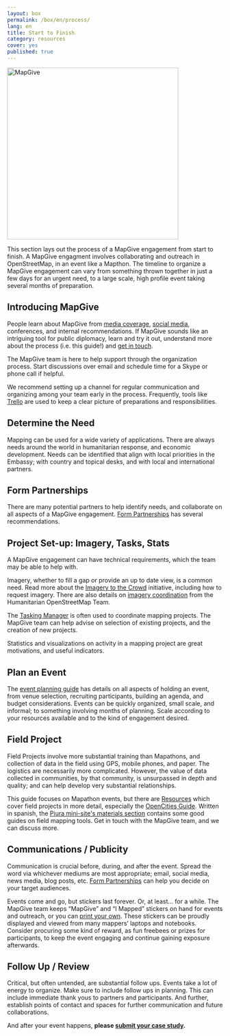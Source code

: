 ```yaml
---
layout: box
permalink: /box/en/process/
lang: en
title: Start to Finish
category: resources
cover: yes
published: true
---
```


<img src="{{site.baseurl}}/assets/img/mapgive-space.png" alt="MapGive" width="400px">

This section lays out the process of a MapGive engagement from start to finish. A MapGive engagment involves collaborating and outreach in OpenStreetMap, in an event like a Mapthon.  The timeline to organize a MapGive engagement can vary from something thrown together in just a few days for an urgent need, to a large scale, high profile event taking several months of preparation.

## Introducing MapGive

People learn about MapGive from [media coverage]({{site.baseurl}}/mapgive-in-the-news/), [social media](https://twitter.com/mapgive), conferences, and internal recommendations. If MapGive sounds like an intriguing tool for public diplomacy, learn and try it out, understand more about the process (i.e. this guide!) and [get in touch](#about&contact-info-credits).

The MapGive team is here to help support through the organization process. Start discussions over email and schedule time for a Skype or phone call if helpful.

We recommend setting up a channel for regular communication and organizing among your team early in the process. Frequently, tools like [Trello](https://trello.com/) are used to keep a clear picture of preparations and responsibilities.

## Determine the Need

Mapping can be used for a wide variety of applications. There are always needs around the world in humanitarian response, and economic development. Needs can be identified that align with local priorities in the Embassy; with country and topical desks, and with local and international partners.

## Form Partnerships

There are many potential partners to help identify needs, and collaborate on all aspects of a MapGive engagement. [Form Partnerships](#resources&form-partnerships) has several recommendations.

## Project Set-up: Imagery, Tasks, Stats

A MapGive engagement can have technical requirements, which the team may be able to help with.

Imagery, whether to fill a gap or provide an up to date view, is a common need. Read more about the [Imagery to the Crowd]({{site.baseurl}}/ittc/) initiative, including how to request imagery. There are also details on [imagery coordination](http://wiki.openstreetmap.org/wiki/HOT_activation#Imagery_Coordination) from the Humanitarian OpenStreetMap Team.

The [Tasking Manager]({{site.baseurl}}/learn-to-map/#step-3) is often used to coordinate mapping projects. The MapGive team can help advise on selection of existing projects, and the creation of new projects.

Statistics and visualizations on activity in a mapping project are great motivations, and useful indicators. 

<!--For example, [this page for the White House Mapathon](http://mapgive.state.gov/whmapathon/results/). There are a number of tools to use here, the team can advise.-->

## Plan an Event 

The [event planning guide](#resources&plan-an-event) has details on all aspects of holding an event, from venue selection, recruiting participants, building an agenda, and budget considerations. Events can be quickly organized, small scale, and informal; to something involving months of planning. Scale according to your resources available and to the kind of engagement desired.

## Field Project

Field Projects involve more substantial training than Mapathons, and collection of data in the field using GPS, mobile phones, and paper. The logistics are necessarily more complicated. However, the value of data collected in communities, by that community, is unsurpassed in depth and quality; and can help develop very substantial relationships.

This guide focuses on Mapathon events, but there are <a class="page_link" href="#resources"> Resources</a> which cover field projects in more detail, especially the [OpenCities Guide](https://opendri.org/resource/planning-an-open-cities-mapping-project/). Written in spanish, the [Piura mini-site's materials section](https://mapgive.state.gov/events/piura/materiales/) contains some good guides on field mapping tools. Get in touch with the MapGive team, and we can discuss more.

## Communications / Publicity

Communication is crucial before, during, and after the event. Spread the word via whichever mediums are most appropriate; email, social media, news media, blog posts, etc. [Form Partnerships](#resources&form-partnerships) can help you decide on your target audiences.

<!--
The [MapGive Social Media Toolkit]({{site.baseurl}}/files/CompleteMapGiveSocialMediaToolkit.docx) can assist you in publicizing your event and connect with a broader audience. The key is to begin messaging in advance and to choose a relevant #hashtag so that the activity is easy to follow and potentially engage a larger community. Tweet @MapGive for support broadcasting your event.
-->
 
Events come and go, but stickers last forever. Or, at least... for a while. The MapGive team keeps “MapGive” and “I Mapped” stickers on hand for events and outreach, or you can [print your own](#resources&printables). These stickers can be proudly displayed and viewed from many mappers’ laptops and notebooks. Consider procuring some kind of reward, as fun freebees or prizes for participants, to keep the event engaging and continue gaining exposure afterwards.

## Follow Up / Review

Critical, but often untended, are substantial follow ups. Events take a lot of energy to organize. Make sure to include follow ups in planning. This can include immediate thank yous to partners and participants. And further, establish points of contact and spaces for further communication and future collaborations.

And after your event happens, **please [submit your case study](https://docs.google.com/forms/d/1Y4t-KKUOqvQAK3IURH256TSbjGORjIEf8c3Doa0-nI8/viewform).**

<!--printable sign-up sheet for more info, or draft thank you follow-up letter?-->

<!--
__seperate page for these below???__

## Timeline
-->

